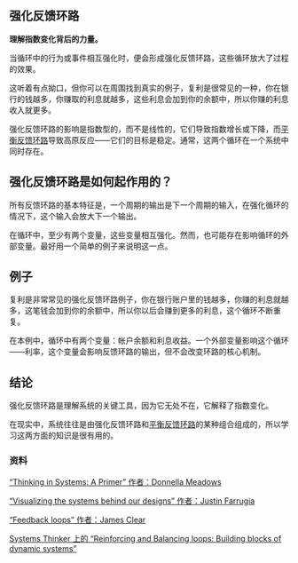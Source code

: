 ## 强化反馈环路

**理解指数变化背后的力量。**

当循环中的行为或事件相互强化时，便会形成强化反馈环路，这些循环放大了过程的效果。

这听着有点拗口，但你可以在周围找到真实的例子，复利是很常见的一种，你在银行的钱越多，你赚取的利息就越多，这些利息会加到你的余额中，所以你赚的利息收入就更多。

强化反馈环路的影响是指数型的，而不是线性的，它们导致指数增长或下降，而[平衡反馈环路](./balancing_feedback_loop.md)导致高原反应——它们的目标是稳定。通常，这两个循环在一个系统中同时存在。

强化反馈环路是如何起作用的？
-----------------------------------

所有反馈环路的基本特征是，一个周期的输出是下一个周期的输入，在强化循环的情况下，这个输入会放大下一个输出。

在循环中，至少有两个变量，这些变量相互强化。然而，也可能存在影响循环的外部变量。最好用一个简单的例子来说明这一点。

例子
-------

复利是非常常见的强化反馈环路例子，你在银行账户里的钱越多，你赚的利息就越多，这笔钱会加到你的余额中，所以你以后会赚到更多的利息，这个循环不断重复。

在本例中，循环中有两个变量：帐户余额和利息收益。一个外部变量影响这个循环——利率，这个变量会影响反馈环路的输出，但不会改变环路的核心机制。

结论
--------

强化反馈环路是理解系统的关键工具，因为它无处不在，它解释了指数变化。

在现实中，系统往往是由强化反馈环路和[平衡反馈环路](./balancing_feedback_loop.md)的某种组合组成的，所以学习这两方面的知识是很有用的。

### 资料

[“Thinking in Systems: A Primer” 作者：Donnella Meadows](https://www.goodreads.com/book/show/3828902-thinking-in-systems)

[“Visualizing the systems behind our designs” 作者：Justin Farrugia](https://uxdesign.cc/visualizing-the-systems-behind-our-designs-7a7c95b4cfb2)

[“Feedback loops” 作者：James Clear](https://jamesclear.com/feedback-loops)

[Systems Thinker 上的 “Reinforcing and Balancing loops: Building blocks of dynamic systems”](https://thesystemsthinker.com/reinforcing-and-balancing-loops-building-blocks-of-dynamic-systems/)